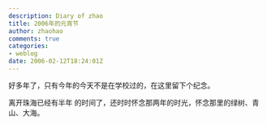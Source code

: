 ```yaml
---
description: Diary of zhao
title: 2006年的元宵节
author: zhaohao
comments: true
categories:
- weblog
date: 2006-02-12T18:24:01Z
---
```


好多年了，只有今年的今天不是在学校过的，在这里留下个纪念。   
   
离开珠海已经有半年 的时间了，还时时怀念那两年的时光，怀念那里的绿树、青山、大海。   
